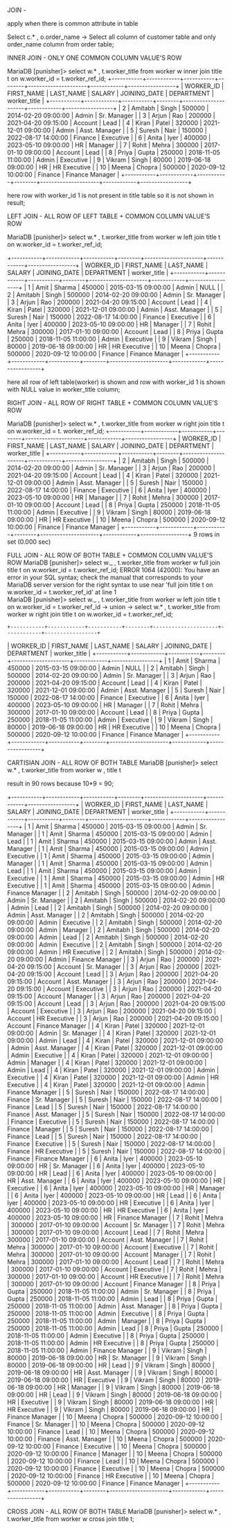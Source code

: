 JOIN -

apply when there is common attribute in table

Select c.\* , o.order_name -> Select all column of customer table and only order_name column from order table;

INNER JOIN - ONLY ONE COMMON COLUMN VALUE'S ROW

MariaDB [punisher]> select w.\* , t.worker_title from worker w inner join title t on w.worker_id = t.worker_ref_id;
+-----------+------------+-----------+--------+---------------------+------------+-----------------+
| WORKER_ID | FIRST_NAME | LAST_NAME | SALARY | JOINING_DATE | DEPARTMENT | worker_title |
+-----------+------------+-----------+--------+---------------------+------------+-----------------+
| 2 | Amitabh | Singh | 500000 | 2014-02-20 09:00:00 | Admin | Sr. Manager |
| 3 | Arjun | Rao | 200000 | 2021-04-20 09:15:00 | Account | Lead |
| 4 | Kiran | Patel | 320000 | 2021-12-01 09:00:00 | Admin | Asst. Manager |
| 5 | Suresh | Nair | 150000 | 2022-08-17 14:00:00 | Finance | Executive |
| 6 | Anita | Iyer | 400000 | 2023-05-10 09:00:00 | HR | Manager |
| 7 | Rohit | Mehra | 300000 | 2017-01-10 09:00:00 | Account | Lead |
| 8 | Priya | Gupta | 250000 | 2018-11-05 11:00:00 | Admin | Executive |
| 9 | Vikram | Singh | 80000 | 2019-06-18 09:00:00 | HR | HR Executive |
| 10 | Meena | Chopra | 500000 | 2020-09-12 10:00:00 | Finance | Finance Manager |
+-----------+------------+-----------+--------+---------------------+------------+-----------------+

here row with worker_id 1 is not present in title table so it is not shown in result;

LEFT JOIN - ALL ROW OF LEFT TABLE + COMMON COLUMN VALUE'S ROW

MariaDB [punisher]> select w.\* , t.worker_title from worker w left join title t on w.worker_id = t.worker_ref_id;

+-----------+------------+-----------+--------+---------------------+------------+-----------------+
| WORKER_ID | FIRST_NAME | LAST_NAME | SALARY | JOINING_DATE | DEPARTMENT | worker_title |
+-----------+------------+-----------+--------+---------------------+------------+-----------------+
| 1 | Amit | Sharma | 450000 | 2015-03-15 09:00:00 | Admin | NULL |
| 2 | Amitabh | Singh | 500000 | 2014-02-20 09:00:00 | Admin | Sr. Manager |
| 3 | Arjun | Rao | 200000 | 2021-04-20 09:15:00 | Account | Lead |
| 4 | Kiran | Patel | 320000 | 2021-12-01 09:00:00 | Admin | Asst. Manager |
| 5 | Suresh | Nair | 150000 | 2022-08-17 14:00:00 | Finance | Executive |
| 6 | Anita | Iyer | 400000 | 2023-05-10 09:00:00 | HR | Manager |
| 7 | Rohit | Mehra | 300000 | 2017-01-10 09:00:00 | Account | Lead |
| 8 | Priya | Gupta | 250000 | 2018-11-05 11:00:00 | Admin | Executive |
| 9 | Vikram | Singh | 80000 | 2019-06-18 09:00:00 | HR | HR Executive |
| 10 | Meena | Chopra | 500000 | 2020-09-12 10:00:00 | Finance | Finance Manager |
+-----------+------------+-----------+--------+---------------------+------------+-----------------+

here all row of left table(worker) is shown and row with worker_id 1 is shown with NULL value in worker_title column;

RIGHT JOIN - ALL ROW OF RIGHT TABLE + COMMON COLUMN VALUE'S ROW

MariaDB [punisher]> select w.\* , t.worker_title from worker w right join title t on w.worker_id = t.
worker_ref_id;
+-----------+------------+-----------+--------+---------------------+------------+-----------------+
| WORKER_ID | FIRST_NAME | LAST_NAME | SALARY | JOINING_DATE | DEPARTMENT | worker_title |
+-----------+------------+-----------+--------+---------------------+------------+-----------------+
| 2 | Amitabh | Singh | 500000 | 2014-02-20 09:00:00 | Admin | Sr. Manager |
| 3 | Arjun | Rao | 200000 | 2021-04-20 09:15:00 | Account | Lead |
| 4 | Kiran | Patel | 320000 | 2021-12-01 09:00:00 | Admin | Asst. Manager |
| 5 | Suresh | Nair | 150000 | 2022-08-17 14:00:00 | Finance | Executive |
| 6 | Anita | Iyer | 400000 | 2023-05-10 09:00:00 | HR | Manager |
| 7 | Rohit | Mehra | 300000 | 2017-01-10 09:00:00 | Account | Lead |
| 8 | Priya | Gupta | 250000 | 2018-11-05 11:00:00 | Admin | Executive |
| 9 | Vikram | Singh | 80000 | 2019-06-18 09:00:00 | HR | HR Executive |
| 10 | Meena | Chopra | 500000 | 2020-09-12 10:00:00 | Finance | Finance Manager |
+-----------+------------+-----------+--------+---------------------+------------+-----------------+
9 rows in set (0.000 sec)

FULL JOIN - ALL ROW OF BOTH TABLE + COMMON COLUMN VALUE'S ROW
MariaDB [punisher]> select w._ , t.worker_title from worker w full join title t on w.worker_id = t.worker_ref_id;
ERROR 1064 (42000): You have an error in your SQL syntax; check the manual that corresponds to your MariaDB server version for the right syntax to use near 'full join title t on w.worker_id = t.worker_ref_id' at line 1  
MariaDB [punisher]> select w._ , t.worker_title from worker w left join title t on w.worker_id = t.worker_ref_id
-> union
-> select w.\* , t.worker_title from worker w right join title t on w.worker_id = t.worker_ref_id;

    +-----------+------------+-----------+--------+---------------------+------------+-----------------+

| WORKER_ID | FIRST_NAME | LAST_NAME | SALARY | JOINING_DATE | DEPARTMENT | worker_title |
+-----------+------------+-----------+--------+---------------------+------------+-----------------+
| 1 | Amit | Sharma | 450000 | 2015-03-15 09:00:00 | Admin | NULL |
| 2 | Amitabh | Singh | 500000 | 2014-02-20 09:00:00 | Admin | Sr. Manager |
| 3 | Arjun | Rao | 200000 | 2021-04-20 09:15:00 | Account | Lead |
| 4 | Kiran | Patel | 320000 | 2021-12-01 09:00:00 | Admin | Asst. Manager |
| 5 | Suresh | Nair | 150000 | 2022-08-17 14:00:00 | Finance | Executive |
| 6 | Anita | Iyer | 400000 | 2023-05-10 09:00:00 | HR | Manager |
| 7 | Rohit | Mehra | 300000 | 2017-01-10 09:00:00 | Account | Lead |
| 8 | Priya | Gupta | 250000 | 2018-11-05 11:00:00 | Admin | Executive |
| 9 | Vikram | Singh | 80000 | 2019-06-18 09:00:00 | HR | HR Executive |
| 10 | Meena | Chopra | 500000 | 2020-09-12 10:00:00 | Finance | Finance Manager |
+-----------+------------+-----------+--------+---------------------+------------+-----------------+

CARTISIAN JOIN - ALL ROW OF BOTH TABLE
MariaDB [punisher]> select w.\* , t.worker_title from worker w , title t

result in 90 rows because 10\*9 = 90;

+-----------+------------+-----------+--------+---------------------+------------+-----------------+
| WORKER_ID | FIRST_NAME | LAST_NAME | SALARY | JOINING_DATE | DEPARTMENT | worker_title |
+-----------+------------+-----------+--------+---------------------+------------+-----------------+
| 1 | Amit | Sharma | 450000 | 2015-03-15 09:00:00 | Admin | Sr. Manager |
| 1 | Amit | Sharma | 450000 | 2015-03-15 09:00:00 | Admin | Lead |
| 1 | Amit | Sharma | 450000 | 2015-03-15 09:00:00 | Admin | Asst. Manager |
| 1 | Amit | Sharma | 450000 | 2015-03-15 09:00:00 | Admin | Executive |
| 1 | Amit | Sharma | 450000 | 2015-03-15 09:00:00 | Admin | Manager |
| 1 | Amit | Sharma | 450000 | 2015-03-15 09:00:00 | Admin | Lead |
| 1 | Amit | Sharma | 450000 | 2015-03-15 09:00:00 | Admin | Executive |
| 1 | Amit | Sharma | 450000 | 2015-03-15 09:00:00 | Admin | HR Executive |
| 1 | Amit | Sharma | 450000 | 2015-03-15 09:00:00 | Admin | Finance Manager |
| 2 | Amitabh | Singh | 500000 | 2014-02-20 09:00:00 | Admin | Sr. Manager |
| 2 | Amitabh | Singh | 500000 | 2014-02-20 09:00:00 | Admin | Lead |
| 2 | Amitabh | Singh | 500000 | 2014-02-20 09:00:00 | Admin | Asst. Manager |
| 2 | Amitabh | Singh | 500000 | 2014-02-20 09:00:00 | Admin | Executive |
| 2 | Amitabh | Singh | 500000 | 2014-02-20 09:00:00 | Admin | Manager |
| 2 | Amitabh | Singh | 500000 | 2014-02-20 09:00:00 | Admin | Lead |
| 2 | Amitabh | Singh | 500000 | 2014-02-20 09:00:00 | Admin | Executive |
| 2 | Amitabh | Singh | 500000 | 2014-02-20 09:00:00 | Admin | HR Executive |
| 2 | Amitabh | Singh | 500000 | 2014-02-20 09:00:00 | Admin | Finance Manager |
| 3 | Arjun | Rao | 200000 | 2021-04-20 09:15:00 | Account | Sr. Manager |
| 3 | Arjun | Rao | 200000 | 2021-04-20 09:15:00 | Account | Lead |
| 3 | Arjun | Rao | 200000 | 2021-04-20 09:15:00 | Account | Asst. Manager |
| 3 | Arjun | Rao | 200000 | 2021-04-20 09:15:00 | Account | Executive |
| 3 | Arjun | Rao | 200000 | 2021-04-20 09:15:00 | Account | Manager |
| 3 | Arjun | Rao | 200000 | 2021-04-20 09:15:00 | Account | Lead |
| 3 | Arjun | Rao | 200000 | 2021-04-20 09:15:00 | Account | Executive |
| 3 | Arjun | Rao | 200000 | 2021-04-20 09:15:00 | Account | HR Executive |
| 3 | Arjun | Rao | 200000 | 2021-04-20 09:15:00 | Account | Finance Manager |
| 4 | Kiran | Patel | 320000 | 2021-12-01 09:00:00 | Admin | Sr. Manager |
| 4 | Kiran | Patel | 320000 | 2021-12-01 09:00:00 | Admin | Lead |
| 4 | Kiran | Patel | 320000 | 2021-12-01 09:00:00 | Admin | Asst. Manager |
| 4 | Kiran | Patel | 320000 | 2021-12-01 09:00:00 | Admin | Executive |
| 4 | Kiran | Patel | 320000 | 2021-12-01 09:00:00 | Admin | Manager |
| 4 | Kiran | Patel | 320000 | 2021-12-01 09:00:00 | Admin | Lead |
| 4 | Kiran | Patel | 320000 | 2021-12-01 09:00:00 | Admin | Executive |
| 4 | Kiran | Patel | 320000 | 2021-12-01 09:00:00 | Admin | HR Executive |
| 4 | Kiran | Patel | 320000 | 2021-12-01 09:00:00 | Admin | Finance Manager |
| 5 | Suresh | Nair | 150000 | 2022-08-17 14:00:00 | Finance | Sr. Manager |
| 5 | Suresh | Nair | 150000 | 2022-08-17 14:00:00 | Finance | Lead |
| 5 | Suresh | Nair | 150000 | 2022-08-17 14:00:00 | Finance | Asst. Manager |
| 5 | Suresh | Nair | 150000 | 2022-08-17 14:00:00 | Finance | Executive |
| 5 | Suresh | Nair | 150000 | 2022-08-17 14:00:00 | Finance | Manager |
| 5 | Suresh | Nair | 150000 | 2022-08-17 14:00:00 | Finance | Lead |
| 5 | Suresh | Nair | 150000 | 2022-08-17 14:00:00 | Finance | Executive |
| 5 | Suresh | Nair | 150000 | 2022-08-17 14:00:00 | Finance | HR Executive |
| 5 | Suresh | Nair | 150000 | 2022-08-17 14:00:00 | Finance | Finance Manager |
| 6 | Anita | Iyer | 400000 | 2023-05-10 09:00:00 | HR | Sr. Manager |
| 6 | Anita | Iyer | 400000 | 2023-05-10 09:00:00 | HR | Lead |
| 6 | Anita | Iyer | 400000 | 2023-05-10 09:00:00 | HR | Asst. Manager |
| 6 | Anita | Iyer | 400000 | 2023-05-10 09:00:00 | HR | Executive |
| 6 | Anita | Iyer | 400000 | 2023-05-10 09:00:00 | HR | Manager |
| 6 | Anita | Iyer | 400000 | 2023-05-10 09:00:00 | HR | Lead |
| 6 | Anita | Iyer | 400000 | 2023-05-10 09:00:00 | HR | Executive |
| 6 | Anita | Iyer | 400000 | 2023-05-10 09:00:00 | HR | HR Executive |
| 6 | Anita | Iyer | 400000 | 2023-05-10 09:00:00 | HR | Finance Manager |
| 7 | Rohit | Mehra | 300000 | 2017-01-10 09:00:00 | Account | Sr. Manager |
| 7 | Rohit | Mehra | 300000 | 2017-01-10 09:00:00 | Account | Lead |
| 7 | Rohit | Mehra | 300000 | 2017-01-10 09:00:00 | Account | Asst. Manager |
| 7 | Rohit | Mehra | 300000 | 2017-01-10 09:00:00 | Account | Executive |
| 7 | Rohit | Mehra | 300000 | 2017-01-10 09:00:00 | Account | Manager |
| 7 | Rohit | Mehra | 300000 | 2017-01-10 09:00:00 | Account | Lead |
| 7 | Rohit | Mehra | 300000 | 2017-01-10 09:00:00 | Account | Executive |
| 7 | Rohit | Mehra | 300000 | 2017-01-10 09:00:00 | Account | HR Executive |
| 7 | Rohit | Mehra | 300000 | 2017-01-10 09:00:00 | Account | Finance Manager |
| 8 | Priya | Gupta | 250000 | 2018-11-05 11:00:00 | Admin | Sr. Manager |
| 8 | Priya | Gupta | 250000 | 2018-11-05 11:00:00 | Admin | Lead |
| 8 | Priya | Gupta | 250000 | 2018-11-05 11:00:00 | Admin | Asst. Manager |
| 8 | Priya | Gupta | 250000 | 2018-11-05 11:00:00 | Admin | Executive |
| 8 | Priya | Gupta | 250000 | 2018-11-05 11:00:00 | Admin | Manager |
| 8 | Priya | Gupta | 250000 | 2018-11-05 11:00:00 | Admin | Lead |
| 8 | Priya | Gupta | 250000 | 2018-11-05 11:00:00 | Admin | Executive |
| 8 | Priya | Gupta | 250000 | 2018-11-05 11:00:00 | Admin | HR Executive |
| 8 | Priya | Gupta | 250000 | 2018-11-05 11:00:00 | Admin | Finance Manager |
| 9 | Vikram | Singh | 80000 | 2019-06-18 09:00:00 | HR | Sr. Manager |
| 9 | Vikram | Singh | 80000 | 2019-06-18 09:00:00 | HR | Lead |
| 9 | Vikram | Singh | 80000 | 2019-06-18 09:00:00 | HR | Asst. Manager |
| 9 | Vikram | Singh | 80000 | 2019-06-18 09:00:00 | HR | Executive |
| 9 | Vikram | Singh | 80000 | 2019-06-18 09:00:00 | HR | Manager |
| 9 | Vikram | Singh | 80000 | 2019-06-18 09:00:00 | HR | Lead |
| 9 | Vikram | Singh | 80000 | 2019-06-18 09:00:00 | HR | Executive |
| 9 | Vikram | Singh | 80000 | 2019-06-18 09:00:00 | HR | HR Executive |
| 9 | Vikram | Singh | 80000 | 2019-06-18 09:00:00 | HR | Finance Manager |
| 10 | Meena | Chopra | 500000 | 2020-09-12 10:00:00 | Finance | Sr. Manager |
| 10 | Meena | Chopra | 500000 | 2020-09-12 10:00:00 | Finance | Lead |
| 10 | Meena | Chopra | 500000 | 2020-09-12 10:00:00 | Finance | Asst. Manager |
| 10 | Meena | Chopra | 500000 | 2020-09-12 10:00:00 | Finance | Executive |
| 10 | Meena | Chopra | 500000 | 2020-09-12 10:00:00 | Finance | Manager |
| 10 | Meena | Chopra | 500000 | 2020-09-12 10:00:00 | Finance | Lead |
| 10 | Meena | Chopra | 500000 | 2020-09-12 10:00:00 | Finance | Executive |
| 10 | Meena | Chopra | 500000 | 2020-09-12 10:00:00 | Finance | HR Executive |
| 10 | Meena | Chopra | 500000 | 2020-09-12 10:00:00 | Finance | Finance Manager |
+-----------+------------+-----------+--------+---------------------+------------+-----------------+

CROSS JOIN - ALL ROW OF BOTH TABLE
MariaDB [punisher]> select w.\* , t.worker_title from worker w cross join title t;

